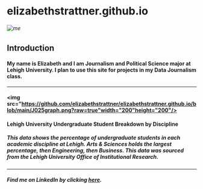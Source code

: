 # **elizabethstrattner.github.io**
###### ![me](https://lh3.googleusercontent.com/XBlNj2ON6M30sbapNCsI00MSJoGQi8CyBJ_0q7kwBbBz5n_2a1DI1HmYZSEIYd5Nvr9dt-pcDWkmNHCkxFf-eQ5dL4qN6DSV1eGPTUZjPkaj-YxR6uPhHEOkkCamya6Kfmn0Opp998D0Qw-Y_-H2SlzlSjjZNFsb3ptUl9B9esE_sd7aruOBB31quBuvTasAaXoYOGfZQd1BH3LVlApnTmJysHt0oP-DbJng0xY1V-c7JxM-o0Ry-9d_MRFroQxNjjOVUgHOaYhMxWfRLKMlHsxHTRdY6s_r43fGSlur-IPMpFLhZM-is94ZQe2D2ejYx8dj6HGocBaJzC4pN6SzKnT5VEhYgqAqdFLpCiakv9HPZmeF1sMbPF9m3m1b2BFncHbY68XPOswST7TvUkWWziQ3fu5W9YXpFS0AEQMu39q0V0SSpmWzjioAYT28J_Z7b2vf5h_j0K45gcyq2HDN4fzGdDBJPEPdmKwEfAD_KRTtb1lcdkCMgBC5q-tHT7US1V3lIbdmOPJ4UlJu6JSpNdoke4OaZ0zRIEJWjfdsChovtS02fOpSkABDo29jRUMk_RoCRuvwTrRafm4Afc8LJtdh47PWo5rG7jaLPOSSyZ7DObrffptN03zlvQ35URo9e1JfWH-AThyWgMQAQ1d8zAHexxZj4cjdq_3Z5IVYoWnJeXtbNwvfosnM146IidYnZMaaPxxaWv3zsiLGLZZKijyD2Q=w1080-h1438-no?authuser=0) 
## **Introduction**
#### My name is Elizabeth and I am Journalism and Political Science major at Lehigh University. I plan to use this site for projects in my Data Journalism class.
___
#### <img src="https://github.com/elizabethstrattner/elizabethstrattner.github.io/blob/main/J025graph.png?raw=true"width="200"height="200"/>
#### **Lehigh University Undergraduate Student Breakdown by Discipline**
##### This data shows the percentage of undergraduate students in each academic discipline at Lehigh. Arts & Sciences holds the largest percentage, then Engineering, then Business. This data was sourced from the Lehigh University Office of Institutional Research.
___
##### Find me on LinkedIn by clicking [here](https://www.linkedin.com/in/elizabeth-strattner).
